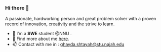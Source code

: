 ### Hi there 👋

A passionate,  hardworking person and great problem solver with a proven record of innovation, creativity and the strive to learn.

- 🌱  I’m a **SWE** student @NNU . 
- 💬 Find more about me [here](https://www.linkedin.com/in/ghaida-a-shtayeh-6279101a7/).
- 📫 Contact with me in : ghayda.shtayah@stu.najah.edu


